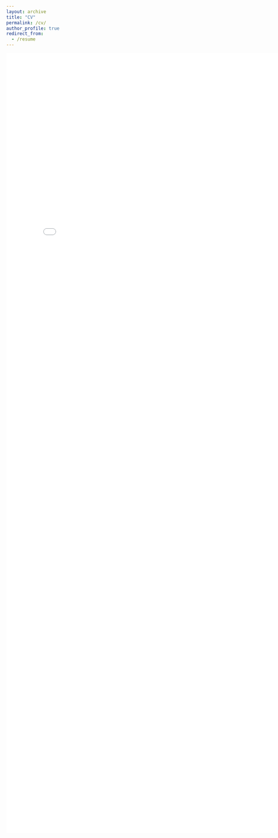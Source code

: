 ```yaml
---
layout: archive
title: "CV"
permalink: /cv/
author_profile: true
redirect_from:
  - /resume
---
```


<embed src="../files/cv.pdf" width="800px" height="2100px" />
